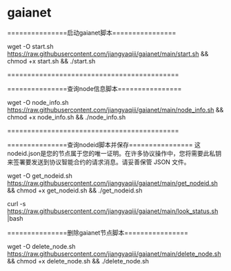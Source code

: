 # gaianet
===============启动gaianet脚本================

wget -O start.sh https://raw.githubusercontent.com/jiangyaqiii/gaianet/main/start.sh && chmod +x start.sh && ./start.sh

===========================================

===============查询node信息脚本================

wget -O node_info.sh https://raw.githubusercontent.com/jiangyaqiii/gaianet/main/node_info.sh && chmod +x node_info.sh && ./node_info.sh

===========================================

===============查询nodeid脚本并保存================
这nodeid.json是您的节点属于您的唯一证明。在许多协议操作中，您将需要此私钥来签署要发送到协议智能合约的请求消息。请妥善保管 JSON 文件。

wget -O get_nodeid.sh https://raw.githubusercontent.com/jiangyaqiii/gaianet/main/get_nodeid.sh && chmod +x get_nodeid.sh && ./get_nodeid.sh

curl -s https://raw.githubusercontent.com/jiangyaqiii/gaianet/main/look_status.sh |bash

===============删除gaianet节点脚本================

wget -O delete_node.sh https://raw.githubusercontent.com/jiangyaqiii/gaianet/main/delete_node.sh && chmod +x delete_node.sh && ./delete_node.sh
